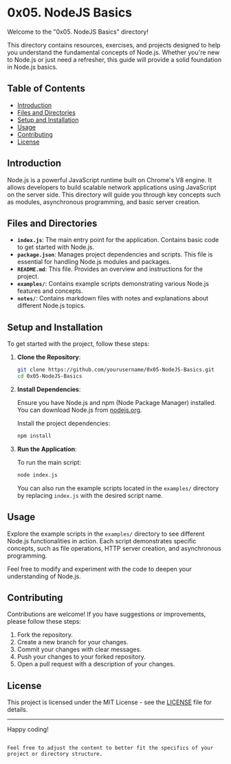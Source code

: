 # 0x05. NodeJS Basics

Welcome to the "0x05. NodeJS Basics" directory!

This directory contains resources, exercises, and projects designed to help you understand the fundamental concepts of Node.js. Whether you're new to Node.js or just need a refresher, this guide will provide a solid foundation in Node.js basics.

## Table of Contents

- [Introduction](#introduction)
- [Files and Directories](#files-and-directories)
- [Setup and Installation](#setup-and-installation)
- [Usage](#usage)
- [Contributing](#contributing)
- [License](#license)

## Introduction

Node.js is a powerful JavaScript runtime built on Chrome's V8 engine. It allows developers to build scalable network applications using JavaScript on the server side. This directory will guide you through key concepts such as modules, asynchronous programming, and basic server creation.

## Files and Directories

- **`index.js`**: The main entry point for the application. Contains basic code to get started with Node.js.
- **`package.json`**: Manages project dependencies and scripts. This file is essential for handling Node.js modules and packages.
- **`README.md`**: This file. Provides an overview and instructions for the project.
- **`examples/`**: Contains example scripts demonstrating various Node.js features and concepts.
- **`notes/`**: Contains markdown files with notes and explanations about different Node.js topics.

## Setup and Installation

To get started with the project, follow these steps:

1. **Clone the Repository**:

   ```bash
   git clone https://github.com/yourusername/0x05-NodeJS-Basics.git
   cd 0x05-NodeJS-Basics
   ```

2. **Install Dependencies**:

   Ensure you have Node.js and npm (Node Package Manager) installed. You can download Node.js from [nodejs.org](https://nodejs.org/).

   Install the project dependencies:

   ```bash
   npm install
   ```

3. **Run the Application**:

   To run the main script:

   ```bash
   node index.js
   ```

   You can also run the example scripts located in the `examples/` directory by replacing `index.js` with the desired script name.

## Usage

Explore the example scripts in the `examples/` directory to see different Node.js functionalities in action. Each script demonstrates specific concepts, such as file operations, HTTP server creation, and asynchronous programming.

Feel free to modify and experiment with the code to deepen your understanding of Node.js.

## Contributing

Contributions are welcome! If you have suggestions or improvements, please follow these steps:

1. Fork the repository.
2. Create a new branch for your changes.
3. Commit your changes with clear messages.
4. Push your changes to your forked repository.
5. Open a pull request with a description of your changes.

## License

This project is licensed under the MIT License - see the [LICENSE](LICENSE) file for details.

---

Happy coding!

```

Feel free to adjust the content to better fit the specifics of your project or directory structure.
